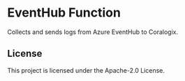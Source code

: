 # EventHub Function

Collects and sends logs from Azure EventHub to Coralogix.

## License

This project is licensed under the Apache-2.0 License.